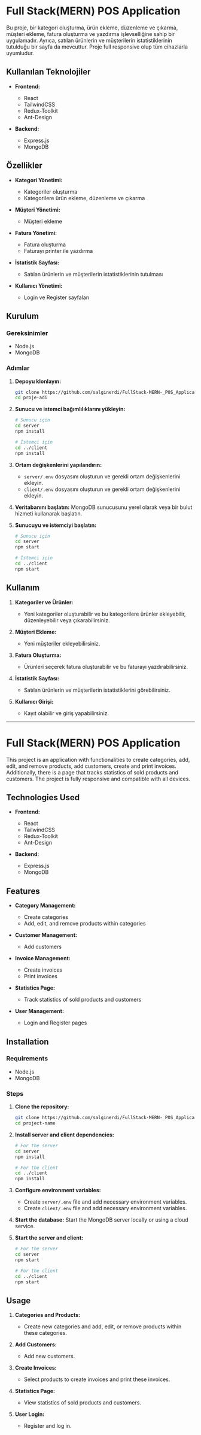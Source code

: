 # Full Stack(MERN) POS Application

Bu proje, bir kategori oluşturma, ürün ekleme, düzenleme ve çıkarma, müşteri ekleme, fatura oluşturma ve yazdırma işlevselliğine sahip bir uygulamadır. Ayrıca, satılan ürünlerin ve müşterilerin istatistiklerinin tutulduğu bir sayfa da mevcuttur. Proje full responsive olup tüm cihazlarla uyumludur.

## Kullanılan Teknolojiler

- **Frontend:**
  - React
  - TailwindCSS
  - Redux-Toolkit
  - Ant-Design

- **Backend:**
  - Express.js
  - MongoDB

## Özellikler

- **Kategori Yönetimi:**
  - Kategoriler oluşturma
  - Kategorilere ürün ekleme, düzenleme ve çıkarma

- **Müşteri Yönetimi:**
  - Müşteri ekleme

- **Fatura Yönetimi:**
  - Fatura oluşturma
  - Faturayı printer ile yazdırma

- **İstatistik Sayfası:**
  - Satılan ürünlerin ve müşterilerin istatistiklerinin tutulması

- **Kullanıcı Yönetimi:**
  - Login ve Register sayfaları

## Kurulum

### Gereksinimler

- Node.js
- MongoDB

### Adımlar

1. **Depoyu klonlayın:**
    ```sh
    git clone https://github.com/salginerdi/FullStack-MERN-_POS_Application.git
    cd proje-adi
    ```

2. **Sunucu ve istemci bağımlılıklarını yükleyin:**
    ```sh
    # Sunucu için
    cd server
    npm install

    # İstemci için
    cd ../client
    npm install
    ```

3. **Ortam değişkenlerini yapılandırın:**
    - `server/.env` dosyasını oluşturun ve gerekli ortam değişkenlerini ekleyin.
    - `client/.env` dosyasını oluşturun ve gerekli ortam değişkenlerini ekleyin.

4. **Veritabanını başlatın:**
    MongoDB sunucusunu yerel olarak veya bir bulut hizmeti kullanarak başlatın.

5. **Sunucuyu ve istemciyi başlatın:**
    ```sh
    # Sunucu için
    cd server
    npm start

    # İstemci için
    cd ../client
    npm start
    ```

## Kullanım

1. **Kategoriler ve Ürünler:**
    - Yeni kategoriler oluşturabilir ve bu kategorilere ürünler ekleyebilir, düzenleyebilir veya çıkarabilirsiniz.

2. **Müşteri Ekleme:**
    - Yeni müşteriler ekleyebilirsiniz.

3. **Fatura Oluşturma:**
    - Ürünleri seçerek fatura oluşturabilir ve bu faturayı yazdırabilirsiniz.

4. **İstatistik Sayfası:**
    - Satılan ürünlerin ve müşterilerin istatistiklerini görebilirsiniz.

5. **Kullanıcı Girişi:**
    - Kayıt olabilir ve giriş yapabilirsiniz.

------

# Full Stack(MERN) POS Application

This project is an application with functionalities to create categories, add, edit, and remove products, add customers, create and print invoices. Additionally, there is a page that tracks statistics of sold products and customers. The project is fully responsive and compatible with all devices.

## Technologies Used

- **Frontend:**
  - React
  - TailwindCSS
  - Redux-Toolkit
  - Ant-Design

- **Backend:**
  - Express.js
  - MongoDB

## Features

- **Category Management:**
  - Create categories
  - Add, edit, and remove products within categories

- **Customer Management:**
  - Add customers

- **Invoice Management:**
  - Create invoices
  - Print invoices

- **Statistics Page:**
  - Track statistics of sold products and customers

- **User Management:**
  - Login and Register pages

## Installation

### Requirements

- Node.js
- MongoDB

### Steps

1. **Clone the repository:**
    ```sh
    git clone https://github.com/salginerdi/FullStack-MERN-_POS_Application.git
    cd project-name
    ```

2. **Install server and client dependencies:**
    ```sh
    # For the server
    cd server
    npm install

    # For the client
    cd ../client
    npm install
    ```

3. **Configure environment variables:**
    - Create `server/.env` file and add necessary environment variables.
    - Create `client/.env` file and add necessary environment variables.

4. **Start the database:**
    Start the MongoDB server locally or using a cloud service.

5. **Start the server and client:**
    ```sh
    # For the server
    cd server
    npm start

    # For the client
    cd ../client
    npm start
    ```

## Usage

1. **Categories and Products:**
    - Create new categories and add, edit, or remove products within these categories.

2. **Add Customers:**
    - Add new customers.

3. **Create Invoices:**
    - Select products to create invoices and print these invoices.

4. **Statistics Page:**
    - View statistics of sold products and customers.

5. **User Login:**
    - Register and log in.

